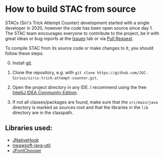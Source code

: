 # How to build STAC from source

STACs (Siri's Trick Attempt Counter) development started with a single developer in 2020, however the code has been open source since day 1. The STAC team encourages everyone to contribute to the project, be it with great ideas or bug reports at the [Issues](https://github.com/JGC-Sirius/siris-trick-attempt-counter/issues) tab or via [Pull Request](https://github.com/JGC-Sirius/siris-trick-attempt-counter/pulls).

To compile STAC from its source code or make changes to it, you should follow these steps:

0) Install [git](https://git-scm.com/downloads).

1) Clone the repository, e.g. with ```git clone https://github.com/JGC-Sirius/siris-trick-attempt-counter.git```.

2) Open the project directory in any IDE. I recommend using the free [IntelliJ IDEA Community Edition](https://www.jetbrains.com/de-de/idea/download/).

3) If not all classes/packages are found, make sure that the ```src/main/java``` directory is marked as sources root and that the libraries in the ```lib``` directory are in the classpath.

## Libraries used:
- [JNativeHook](https://github.com/kwhat/jnativehook)
- [nwawsoft-java-util](https://java-util.nwawsoft.com/)
- [JFontChooser](https://de.osdn.net/projects/jfontchooser/)
